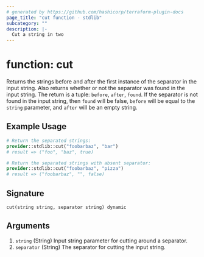 ```yaml
---
# generated by https://github.com/hashicorp/terraform-plugin-docs
page_title: "cut function - stdlib"
subcategory: ""
description: |-
  Cut a string in two
---
```


# function: cut

Returns the strings before and after the first instance of the separator in the input string. Also returns whether or not the separator was found in the input string. The return is a tuple: `before`, `after`, `found`. If the separator is not found in the input string, then `found` will be false, `before` will be equal to the `string` parameter, and `after` will be an empty string.

## Example Usage

```terraform
# Return the separated strings:
provider::stdlib::cut("foobarbaz", "bar")
# result => ("foo", "baz", true)

# Return the separated strings with absent separator:
provider::stdlib::cut("foobarbaz", "pizza")
# result => ("foobarbaz", "", false)
```

## Signature

<!-- signature generated by tfplugindocs -->
```text
cut(string string, separator string) dynamic
```

## Arguments

<!-- arguments generated by tfplugindocs -->
1. `string` (String) Input string parameter for cutting around a separator.
1. `separator` (String) The separator for cutting the input string.
